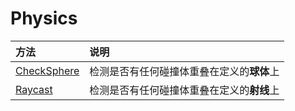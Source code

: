 # Physics

| 方法                              | 说明                      |
|:------------------------------- |:----------------------- |
| [CheckSphere](./CheckSphere.md) | 检测是否有任何碰撞体重叠在定义的**球体**上 |
| [Raycast](./RayCast.md)         | 检测是否有任何碰撞体重叠在定义的**射线**上 |